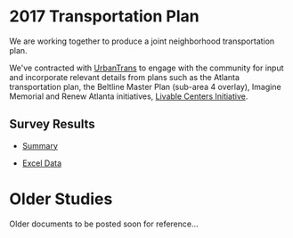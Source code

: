 # 2017 Transportation Plan

We are working together to produce a joint neighborhood transportation plan.

We've contracted with [UrbanTrans](http://urbantrans.com/) to engage with the community for input and incorporate relevant details from plans such as the Atlanta transportation plan, the Beltline Master Plan (sub-area 4 overlay), Imagine Memorial and Renew Atlanta initiatives, [Livable Centers Initiative](http://www.atlantaregional.com/land-use/livable-centers-initiative).

## Survey Results

- [Summary](2017_survey_summary.pdf)

- [Excel Data](2017_survey_results.xls)

# Older Studies

Older documents to be posted soon for reference...